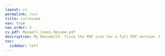 ```yaml
---
layout: cv
permalink: /cv/
title: cv/resume
nav: true
nav_order: 5
cv_pdf: Maxwell_Jones_Resume.pdf
description: My Resume/CV. Click the PDF icon for a full PDF version. Non-pdf CV is a bit more sparse!
toc:
  sidebar: left
---
```

